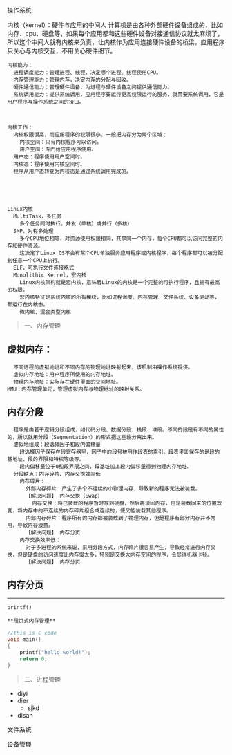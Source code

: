 操作系统






内核（kernel）：硬件与应用的中间人
  计算机是由各种外部硬件设备组成的，比如内存、cpu、硬盘等，如果每个应用都和这些硬件设备对接通信协议就太麻烦了，所以这个中间人就有内核来负责，让内核作为应用连接硬件设备的桥梁，应用程序只关心与内核交互，不用关心硬件细节。

	内核能力：
	  进程调度能力：管理进程、线程，决定哪个进程、线程使用CPU。
	  内存管理能力：管理内存，决定内存的分配与回收。
	  硬件通信能力：管理硬件设备，为进程与硬件设备之间提供通信能力。
	  系统调用能力：提供系统调用，应用程序要运行更高权限运行的服务，就需要系统调用，它是用户程序与操作系统之间的接口。
	


	内核工作：
	  内核权限很高，而应用程序的权限很小。一般把内存分为两个区域：
	    内核空间：只有内核程序可以访问。
		用户空间：专门给应用程序使用。
	  用户态：程序使用用户空间时。
	  内核态：程序使用内核空间时。
	  程序从用户态转变为内核态是通过系统调用完成的。

	



	Linux内核
	  MultiTask，多任务
	    多个任务同时执行，并发（单核）或并行（多核）
	  SMP，对称多处理
	    多个CPU地位相等，对资源使用权限相同，共享同一个内存，每个CPU都可以访问完整的内存和硬件资源。
		这决定了Linux OS不会有某个CPU单独服务应用程序或内核程序，每个程序都可以被分配到任意一个CPU上执行。
	  ELF，可执行文件连接格式
	  Monolithic Kernel，宏内核
	    Linux内核架构就是宏内核，意味着Linux的内核是一个完整的可执行程序，且拥有最高的权限。
		宏内核特征是系统内核的所有模块，比如进程调度、内存管理、文件系统、设备驱动等，都运行在内核态。
		微内核、混合类型内核





>一、内存管理

  ## 虚拟内存：
	  不同进程的虚拟地址和不同内存的物理地址映射起来，该机制由操作系统提供。
	  虚拟内存地址：用户程序所使用的内存地址。
	  物理内存地址：实际存在硬件里面的空间地址。
	MMU：内存管理单元，管理虚拟内存与物理地址的映射关系。
	
  ## 内存分段
	  程序是由若干逻辑分段组成，如代码分段、数据分段、栈段、堆段。不同的段是有不同的属性的，所以就用分段（Segmentation）的形式把这些段分离出来。
	  虚拟地组成：段选择因子和段内偏移量
	    段选择因子保存在段寄存器里，因子中的段号被用作段表的索引。段表里面保存的是段的基地址、段的界限和特权等级等。
		段内偏移量位于0和段界限之间，段基址加上段内偏移量得到物理内存地址。
	  分段缺点：内存碎片、内存交换效率低
	    内存碎片：
		  外部内存碎片：产生了多个不连续的小物理内存，导致新的程序无法被装载。
		  【解决问题】 内存交换（Swap）
		    内存交换：将已装载的程序暂时写到硬盘，然后再读回内存，但是装载回来的位置改变，将内存中的不连续的内存碎片组合成连续的，便又能装载其他程序。
		  内部内存碎片：程序所有的内存都被装载到了物理内存，但是程序有部分内存并不常用，导致内存浪费。
		  【解决问题】 内存分页
		内存交换效率低：
		  对于多进程的系统来说，采用分段方式，内存碎片很容易产生，导致经常进行内存交换，但是硬盘的访问速度比内存慢太多，特别是交换大内存空间的程序，会显得机器卡顿。
		  【解决问题】 内存分页
	
## 内存分页

----

`printf()`

	**段页式内存管理**

```cpp
//this is C code
void main()
{
	printf("hello world!");
	return 0;
}
```



>二、进程管理

- diyi
- dier
  - sjkd
- disan





文件系统




设备管理




	
